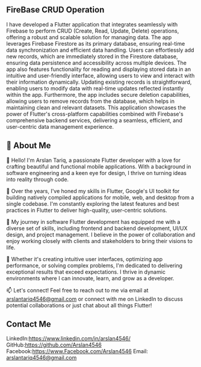 ## FireBase CRUD Operation

I have developed a Flutter application that integrates seamlessly with Firebase to perform CRUD (Create, Read, Update, Delete) operations, offering a robust and scalable solution for managing data. The app leverages Firebase Firestore as its primary database, ensuring real-time data synchronization and efficient data handling. Users can effortlessly add new records, which are immediately stored in the Firestore database, ensuring data persistence and accessibility across multiple devices. The app also features functionality for reading and displaying stored data in an intuitive and user-friendly interface, allowing users to view and interact with their information dynamically. Updating existing records is straightforward, enabling users to modify data with real-time updates reflected instantly within the app. Furthermore, the app includes secure deletion capabilities, allowing users to remove records from the database, which helps in maintaining clean and relevant datasets. This application showcases the power of Flutter's cross-platform capabilities combined with Firebase's comprehensive backend services, delivering a seamless, efficient, and user-centric data management experience.


## 🚀 About Me
👋 Hello! I'm Arslan Tariq, a passionate Flutter developer with a love for crafting beautiful and functional mobile applications. With a background in software engineering and a keen eye for design, I thrive on turning ideas into reality through code.

🚀 Over the years, I've honed my skills in Flutter, Google's UI toolkit for building natively compiled applications for mobile, web, and desktop from a single codebase. I'm constantly exploring the latest features and best practices in Flutter to deliver high-quality, user-centric solutions.

💼 My journey in software Flutter development has equipped me with a diverse set of skills, including frontend and backend development, UI/UX design, and project management. I believe in the power of collaboration and enjoy working closely with clients and stakeholders to bring their visions to life.

🌟 Whether it's creating intuitive user interfaces, optimizing app performance, or solving complex problems, I'm dedicated to delivering exceptional results that exceed expectations. I thrive in dynamic environments where I can innovate, learn, and grow as a developer.

📫 Let's connect! Feel free to reach out to me via email at arslantariq4546@gmail.com or connect with me on LinkedIn to discuss potential collaborations or just chat about all things Flutter!

## Contact Me

LinkedIn:https://www.linkedin.com/in/arslan4546/
GitHub:https://github.com/Arslan4546
Facebook:https://www.Facebook.com/Arslan4546
Email: arslantariq4546@gmail.com

